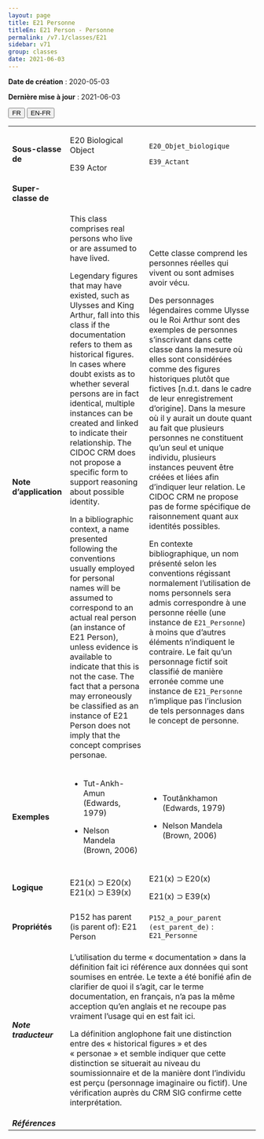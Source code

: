 ```yaml
---
layout: page
title: E21 Personne
titleEn: E21 Person - Personne
permalink: /v7.1/classes/E21
sidebar: v71
group: classes
date: 2021-06-03
---
```


**Date de création** : 2020-05-03

**Dernière mise à jour** : 2021-06-03

<div class="lang-buttons">
  <button id="fr" class="activate">FR</button>
  <button id="en-fr">EN-FR</button>
</div>

<table>
<tbody>
<tr>
<td><strong>Sous-classe de</strong></td>
<td class="en"><p><span class="underline">E20</span> Biological Object</p>
<p><span class="underline">E39</span> Actor</p></td>
<td><p><code class="language-plaintext highlighter-rouge">E20_Objet_biologique</code></p>
<p><code class="language-plaintext highlighter-rouge">E39_Actant</code></p></td>
</tr>
<tr>
<td><strong>Super-classe de</strong></td>
<td class="en"></td>
<td></td>
</tr>
<tr>
<td><strong>Note d’application</strong></td>
<td class="en"><p>This class comprises real persons who live or are assumed to have lived.</p>
<p>Legendary figures that may have existed, such as Ulysses and King Arthur, fall into this class if the documentation refers to them as historical figures. In cases where doubt exists as to whether several persons are in fact identical, multiple instances can be created and linked to indicate their relationship. The CIDOC CRM does not propose a specific form to support reasoning about possible identity.</p>
<p>In a bibliographic context, a name presented following the conventions usually employed for personal names will be assumed to correspond to an actual real person (an instance of E21 Person), unless evidence is available to indicate that this is not the case. The fact that a persona may erroneously be classified as an instance of E21 Person does not imply that the concept comprises personae.</p></td>
<td><p>Cette classe comprend les personnes réelles qui vivent ou sont admises avoir vécu.</p>
<p>Des personnages légendaires comme Ulysse ou le Roi Arthur sont des exemples de personnes s’inscrivant dans cette classe dans la mesure où elles sont considérées comme des figures historiques plutôt que fictives [n.d.t. dans le cadre de leur enregistrement d’origine]. Dans la mesure où il y aurait un doute quant au fait que plusieurs personnes ne constituent qu’un seul et unique individu, plusieurs instances peuvent être créées et liées afin d’indiquer leur relation. Le CIDOC CRM ne propose pas de forme spécifique de raisonnement quant aux identités possibles.</p>
<p>En contexte bibliographique, un nom présenté selon les conventions régissant normalement l’utilisation de noms personnels sera admis correspondre à une personne réelle (une instance de <code class="language-plaintext highlighter-rouge">E21_Personne</code>) à moins que d’autres éléments n’indiquent le contraire. Le fait qu’un personnage fictif soit classifié de manière erronée comme une instance de <code class="language-plaintext highlighter-rouge">E21_Personne</code> n’implique pas l’inclusion de tels personnages dans le concept de personne.</p></td>
</tr>
<tr>
<td><strong>Exemples</strong></td>
<td class="en"><ul>
<li>
<p>Tut-Ankh-Amun (Edwards, 1979)</p>
</li>
<li>
<p>Nelson Mandela (Brown, 2006)</p>
</li>
</ul></td>
<td><ul>
<li>
<p>Toutânkhamon (Edwards, 1979)</p>
</li>
<li>
<p>Nelson Mandela (Brown, 2006)</p>
</li>
</ul></td>
</tr>
<tr>
<td><strong>Logique</strong></td>
<td class="en">E21(x) ⊃ E20(x)<br />
E21(x) ⊃ E39(x)</td>
<td><p>E21(x) ⊃ E20(x)</p>
<p>E21(x) ⊃ E39(x)</p></td>
</tr>
<tr>
<td><strong>Propriétés</strong></td>
<td class="en"><span class="underline">P152</span> has parent (is parent of): <span class="underline">E21</span> Person</td>
<td><code class="language-plaintext highlighter-rouge">P152_a_pour_parent (est_parent_de)</code> : <code class="language-plaintext highlighter-rouge">E21_Personne</code></td>
</tr>
<tr>
<td><strong><em>Note traducteur</em></strong></td>
<td colspan="2"><p>L’utilisation du terme « documentation » dans la définition fait ici référence aux données qui sont soumises en entrée. Le texte a été bonifié afin de clarifier de quoi il s’agit, car le terme documentation, en français, n’a pas la même acception qu’en anglais et ne recoupe pas vraiment l’usage qui en est fait ici.</p>
<p>La définition anglophone fait une distinction entre des « historical figures » et des « personae » et semble indiquer que cette distinction se situerait au niveau du soumissionnaire et de la manière dont l’individu est perçu (personnage imaginaire ou fictif). Une vérification auprès du CRM SIG confirme cette interprétation.</p></td>
</tr>
<tr>
<td><strong><em>Références</em></strong></td>
<td colspan="2"></td>
</tr>
</tbody>
</table>

